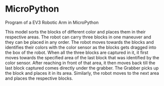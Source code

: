 # MicroPython
Program of a EV3 Robotic Arm in MicroPython

This model sorts the blocks of different color and places them in their respective areas. The robot can carry three blocks in one maneuver and they can be placed in any order. The robot moves towards the blocks and identifies their colors with the color sensor as the blocks gets dragged into the box of the robot. When all the three blocks are captured in it, it first moves towards the specified area of the last block that was identified by the color sensor. After reaching in front of that area, it then moves back till the last block captured comes directly under the grabber. The Grabber picks up the block and places it in its area. Similarly, the robot moves to the next area and places the respective blocks.  
